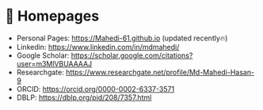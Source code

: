 # 📎 Homepages
- Personal Pages: https://Mahedi-61.github.io (updated recently🔥)
- Linkedin: https://www.linkedin.com/in/mdmahedi/
- Google Scholar: https://scholar.google.com/citations?user=m3MlVBUAAAAJ
- Researchgate: https://www.researchgate.net/profile/Md-Mahedi-Hasan-9
- ORCID: https://orcid.org/0000-0002-6337-3571
- DBLP: https://dblp.org/pid/208/7357.html
